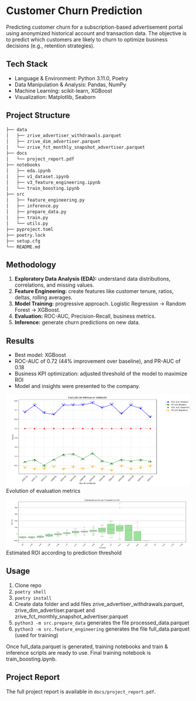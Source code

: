 # Customer Churn Prediction

Predicting customer churn for a subscription-based advertisement portal using anonymized historical account and transaction data. The objective is to predict which customers are likely to churn to optimize business decisions (e.g., retention strategies).

## Tech Stack

- Language & Environment: Python 3.11.0, Poetry
- Data Manipulation & Analysis: Pandas, NumPy
- Machine Learning: scikit-learn, XGBoost
- Visualization: Matplotlib, Seaborn

## Project Structure

```text
├── data
│   ├── zrive_advertiser_withdrawals.parquet
│   ├── zrive_dim_advertiser.parquet
│   └── zrive_fct_monthly_snapshot_advertiser.parquet
├── docs
│   └── project_report.pdf
├── notebooks
│   ├── eda.ipynb
│   ├── v1_dataset.ipynb
│   ├── v3_feature_engineering.ipynb
│   └── train_boosting.ipynb
├── src
│   ├── feature_engineering.py
│   ├── inference.py
│   ├── prepare_data.py
│   ├── train.py
│   └── utils.py
├── pyproject.toml
├── poetry.lock
├── setup.cfg
└── README.md

```
## Methodology
1. **Exploratory Data Analysis (EDA):** understand data distributions, correlations, and missing values.  
2. **Feature Engineering:** create features like customer tenure, ratios, deltas, rolling averages.  
3. **Model Training:** progressive approach. Logistic Regression → Random Forest → XGBoost. 
4. **Evaluation:** ROC-AUC, Precision-Recall, business metrics.  
5. **Inference:** generate churn predictions on new data.


## Results
- Best model: XGBoost
- ROC-AUC of 0.72 (44% improvement over baseline), and PR-AUC of 0.18
- Business KPI optimization: adjusted threshold of the model to maximize ROI
- Model and insights were presented to the company.

![evaluation_metrics](docs/images/evaluation_metrics.png)
Evolution of evaluation metrics

![roi](docs/images/roi.png)
Estimated ROI according to prediction threshold


## Usage

1. Clone repo
2. `poetry shell`
3. `poetry install`
4. Create data folder and add files zrive_advertiser_withdrawals.parquet, zrive_dim_advertiser.parquet and zrive_fct_monthly_snapshot_advertiser.parquet
5. `python3 -m src.prepare_data` generates the file processed_data.parquet
6. `python3 -m src.feature_engineering` generates the file full_data.parquet (used for training)

Once full_data.parquet is generated, training notebooks and train & inference scripts are ready to use. Final training notebook is train_boosting.ipynb.

## Project Report
The full project report is available in `docs/project_report.pdf`.
